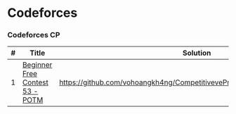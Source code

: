 Codeforces
========

### Codeforces CP

| # | Title | Solution | Difficulty |
|---| ----- | -------- | ---------- |
|1|[Beginner Free Contest 53 - POTM](https://oj.vnoi.info/problem/fcb053_potm) | https://github.com/vohoangkh4ng/CompetitiveveProgramming/blob/main/48.cpp)] | Easy
